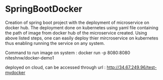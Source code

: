 # SpringBootDocker

Creation of spring boot project with the deployment of microservice on docker hub.
The deployment done on kubernetes using yaml file containing the path of image from docker hub of the microservice created. 
Using above listed steps, one can easily deploy thier mircroservice on kubernetes thus enabling running the service on any system.

Command to run image on system : docker run -p 8080:8080 niteshnw/docker-demo1

deployed on cloud, can be accessed through url : http://34.67.249.96/test-mydocker
